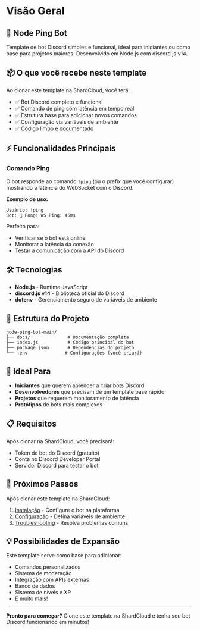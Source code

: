 # Visão Geral

## 🤖 Node Ping Bot

Template de bot Discord simples e funcional, ideal para iniciantes ou como base para projetos maiores. Desenvolvido em Node.js com discord.js v14.

## 📦 O que você recebe neste template

Ao clonar este template na ShardCloud, você terá:

- ✅ Bot Discord completo e funcional
- ✅ Comando de ping com latência em tempo real
- ✅ Estrutura base para adicionar novos comandos
- ✅ Configuração via variáveis de ambiente
- ✅ Código limpo e documentado

## ⚡ Funcionalidades Principais

### Comando Ping

O bot responde ao comando `!ping` (ou o prefix que você configurar) mostrando a latência do WebSocket com o Discord.

**Exemplo de uso:**
```
Usuário: !ping
Bot: 🏓 Pong! WS Ping: 45ms
```

Perfeito para:
- Verificar se o bot está online
- Monitorar a latência da conexão
- Testar a comunicação com a API do Discord

## 🛠️ Tecnologias

- **Node.js** - Runtime JavaScript
- **discord.js v14** - Biblioteca oficial do Discord
- **dotenv** - Gerenciamento seguro de variáveis de ambiente

## 📁 Estrutura do Projeto

```
node-ping-bot-main/
├── docs/              # Documentação completa
├── index.js           # Código principal do bot
├── package.json       # Dependências do projeto
└── .env              # Configurações (você criará)
```

## 🚀 Ideal Para

- **Iniciantes** que querem aprender a criar bots Discord
- **Desenvolvedores** que precisam de um template base rápido
- **Projetos** que requerem monitoramento de latência
- **Protótipos** de bots mais complexos

## 📋 Requisitos

Após clonar na ShardCloud, você precisará:

- Token de bot do Discord (gratuito)
- Conta no Discord Developer Portal
- Servidor Discord para testar o bot

## 🎯 Próximos Passos

Após clonar este template na ShardCloud:

1. [Instalação](install.md) - Configure o bot na plataforma
2. [Configuração](config.md) - Defina variáveis de ambiente
3. [Troubleshooting](troubleshooting.md) - Resolva problemas comuns

## 💡 Possibilidades de Expansão

Este template serve como base para adicionar:
- Comandos personalizados
- Sistema de moderação
- Integração com APIs externas
- Banco de dados
- Sistema de níveis e XP
- E muito mais!

---

**Pronto para começar?** Clone este template na ShardCloud e tenha seu bot Discord funcionando em minutos!


